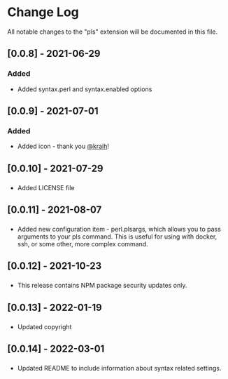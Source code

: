 # Change Log

All notable changes to the "pls" extension will be documented in this file.

## [0.0.8] - 2021-06-29
### Added
- Added syntax.perl and syntax.enabled options

## [0.0.9] - 2021-07-01
### Added
- Added icon - thank you [@kraih](https://github.com/kraih)!

## [0.0.10] - 2021-07-29
###
- Added LICENSE file

## [0.0.11] - 2021-08-07
###
- Added new configuration item - perl.plsargs, which
  allows you to pass arguments to your pls command. This is useful
  for using with docker, ssh, or some other, more complex command.

## [0.0.12] - 2021-10-23
###
- This release contains NPM package security updates only.

## [0.0.13] - 2022-01-19
###
- Updated copyright

## [0.0.14] - 2022-03-01
###
- Updated README to include information about syntax related settings.
